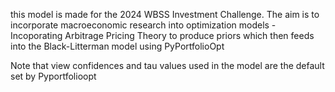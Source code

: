 this model is made for the 2024 WBSS Investment Challenge.
The aim is to incorporate macroeconomic research into optimization models - 
Incoporating Arbitrage Pricing Theory to produce priors which then feeds into the Black-Litterman model using PyPortfolioOpt

Note that view confidences and tau values used in the model are the default set by Pyportfolioopt
